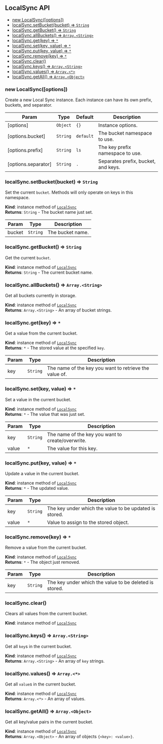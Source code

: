 ## LocalSync API

<!-- START doctoc generated TOC please keep comment here to allow auto update -->
<!-- DON'T EDIT THIS SECTION, INSTEAD RE-RUN doctoc TO UPDATE -->


- [new LocalSync([options])](#new-localsyncoptions)
- [localSync.setBucket(bucket) ⇒ <code>String</code>](#localsyncsetbucketbucket-%E2%87%92-codestringcode)
- [localSync.getBucket() ⇒ <code>String</code>](#localsyncgetbucket-%E2%87%92-codestringcode)
- [localSync.allBuckets() ⇒ <code>Array.&lt;String&gt;</code>](#localsyncallbuckets-%E2%87%92-codearrayltstringgtcode)
- [localSync.get(key) ⇒ <code>\*</code>](#localsyncgetkey-%E2%87%92-code%5Ccode)
- [localSync.set(key, value) ⇒ <code>\*</code>](#localsyncsetkey-value-%E2%87%92-code%5Ccode)
- [localSync.put(key, value) ⇒ <code>\*</code>](#localsyncputkey-value-%E2%87%92-code%5Ccode)
- [localSync.remove(key) ⇒ <code>\*</code>](#localsyncremovekey-%E2%87%92-code%5Ccode)
- [localSync.clear()](#localsyncclear)
- [localSync.keys() ⇒ <code>Array.&lt;String&gt;</code>](#localsynckeys-%E2%87%92-codearrayltstringgtcode)
- [localSync.values() ⇒ <code>Array.&lt;\*&gt;</code>](#localsyncvalues-%E2%87%92-codearraylt%5Cgtcode)
- [localSync.getAll() ⇒ <code>Array.&lt;Object&gt;</code>](#localsyncgetall-%E2%87%92-codearrayltobjectgtcode)

<!-- END doctoc generated TOC please keep comment here to allow auto update -->

  <a name="new_LocalSync_new"></a>

### new LocalSync([options])
Create a new Local Sync instance.  Each instance can have its own prefix, buckets, and separator.


| Param | Type | Default | Description |
| --- | --- | --- | --- |
| [options] | <code>Object</code> | <code>{}</code> | Instance options. |
| [options.bucket] | <code>String</code> | <code>default</code> | The bucket namespace to use. |
| [options.prefix] | <code>String</code> | <code>ls</code> | The key prefix namespace to use. |
| [options.separator] | <code>String</code> | <code>.</code> | Separates prefix, bucket, and keys. |

<a name="LocalSync+setBucket"></a>

### localSync.setBucket(bucket) ⇒ <code>String</code>
Set the current `bucket`. Methods will only operate on keys in this namespace.

**Kind**: instance method of [<code>LocalSync</code>](#LocalSync)  
**Returns**: <code>String</code> - The bucket name just set.  

| Param | Type | Description |
| --- | --- | --- |
| bucket | <code>String</code> | The bucket name. |

<a name="LocalSync+getBucket"></a>

### localSync.getBucket() ⇒ <code>String</code>
Get the current `bucket`.

**Kind**: instance method of [<code>LocalSync</code>](#LocalSync)  
**Returns**: <code>String</code> - The current bucket name.  
<a name="LocalSync+allBuckets"></a>

### localSync.allBuckets() ⇒ <code>Array.&lt;String&gt;</code>
Get all buckets currently in storage.

**Kind**: instance method of [<code>LocalSync</code>](#LocalSync)  
**Returns**: <code>Array.&lt;String&gt;</code> - An array of bucket strings.  
<a name="LocalSync+get"></a>

### localSync.get(key) ⇒ <code>\*</code>
Get a value from the current bucket.

**Kind**: instance method of [<code>LocalSync</code>](#LocalSync)  
**Returns**: <code>\*</code> - The stored value at the specified `key`.  

| Param | Type | Description |
| --- | --- | --- |
| key | <code>String</code> | The name of the key you want to retrieve the value of. |

<a name="LocalSync+set"></a>

### localSync.set(key, value) ⇒ <code>\*</code>
Set a value in the current bucket.

**Kind**: instance method of [<code>LocalSync</code>](#LocalSync)  
**Returns**: <code>\*</code> - The value that was just set.  

| Param | Type | Description |
| --- | --- | --- |
| key | <code>String</code> | The name of the key you want to create/overwrite. |
| value | <code>\*</code> | The value for this key. |

<a name="LocalSync+put"></a>

### localSync.put(key, value) ⇒ <code>\*</code>
Update a value in the current bucket.

**Kind**: instance method of [<code>LocalSync</code>](#LocalSync)  
**Returns**: <code>\*</code> - The updated value.  

| Param | Type | Description |
| --- | --- | --- |
| key | <code>String</code> | The key under which the value to be updated is stored. |
| value | <code>\*</code> | Value to assign to the stored object. |

<a name="LocalSync+remove"></a>

### localSync.remove(key) ⇒ <code>\*</code>
Remove a value from the current bucket.

**Kind**: instance method of [<code>LocalSync</code>](#LocalSync)  
**Returns**: <code>\*</code> - The object just removed.  

| Param | Type | Description |
| --- | --- | --- |
| key | <code>String</code> | The key under which the value to be deleted is stored. |

<a name="LocalSync+clear"></a>

### localSync.clear()
Clears all values from the current bucket.

**Kind**: instance method of [<code>LocalSync</code>](#LocalSync)  
<a name="LocalSync+keys"></a>

### localSync.keys() ⇒ <code>Array.&lt;String&gt;</code>
Get all `key`s in the current bucket.

**Kind**: instance method of [<code>LocalSync</code>](#LocalSync)  
**Returns**: <code>Array.&lt;String&gt;</code> - An array of `key` strings.  
<a name="LocalSync+values"></a>

### localSync.values() ⇒ <code>Array.&lt;\*&gt;</code>
Get all `value`s in the current bucket.

**Kind**: instance method of [<code>LocalSync</code>](#LocalSync)  
**Returns**: <code>Array.&lt;\*&gt;</code> - An array of values.  
<a name="LocalSync+getAll"></a>

### localSync.getAll() ⇒ <code>Array.&lt;Object&gt;</code>
Get all key/value pairs in the current bucket.

**Kind**: instance method of [<code>LocalSync</code>](#LocalSync)  
**Returns**: <code>Array.&lt;Object&gt;</code> - An array of objects `{<key>: <value>}`.  
